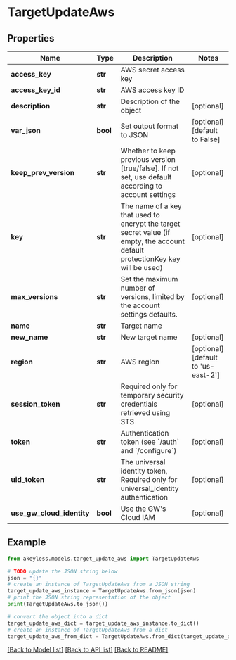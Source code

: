 # TargetUpdateAws


## Properties

Name | Type | Description | Notes
------------ | ------------- | ------------- | -------------
**access_key** | **str** | AWS secret access key | 
**access_key_id** | **str** | AWS access key ID | 
**description** | **str** | Description of the object | [optional] 
**var_json** | **bool** | Set output format to JSON | [optional] [default to False]
**keep_prev_version** | **str** | Whether to keep previous version [true/false]. If not set, use default according to account settings | [optional] 
**key** | **str** | The name of a key that used to encrypt the target secret value (if empty, the account default protectionKey key will be used) | [optional] 
**max_versions** | **str** | Set the maximum number of versions, limited by the account settings defaults. | [optional] 
**name** | **str** | Target name | 
**new_name** | **str** | New target name | [optional] 
**region** | **str** | AWS region | [optional] [default to 'us-east-2']
**session_token** | **str** | Required only for temporary security credentials retrieved using STS | [optional] 
**token** | **str** | Authentication token (see &#x60;/auth&#x60; and &#x60;/configure&#x60;) | [optional] 
**uid_token** | **str** | The universal identity token, Required only for universal_identity authentication | [optional] 
**use_gw_cloud_identity** | **bool** | Use the GW&#39;s Cloud IAM | [optional] 

## Example

```python
from akeyless.models.target_update_aws import TargetUpdateAws

# TODO update the JSON string below
json = "{}"
# create an instance of TargetUpdateAws from a JSON string
target_update_aws_instance = TargetUpdateAws.from_json(json)
# print the JSON string representation of the object
print(TargetUpdateAws.to_json())

# convert the object into a dict
target_update_aws_dict = target_update_aws_instance.to_dict()
# create an instance of TargetUpdateAws from a dict
target_update_aws_from_dict = TargetUpdateAws.from_dict(target_update_aws_dict)
```
[[Back to Model list]](../README.md#documentation-for-models) [[Back to API list]](../README.md#documentation-for-api-endpoints) [[Back to README]](../README.md)


